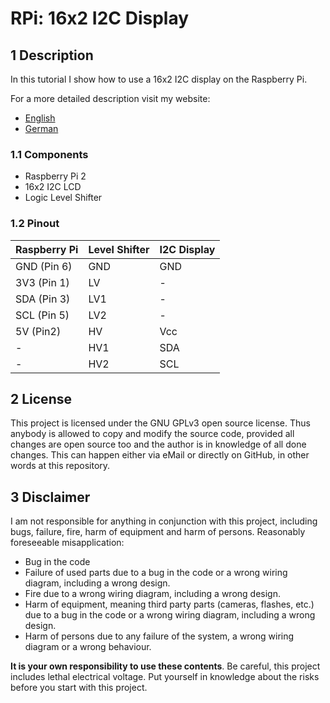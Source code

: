 # RPi: 16x2 I2C Display

## 1 Description

In this tutorial I show how to use a 16x2 I2C display on the Raspberry Pi.

For a more detailed description visit my website:

- [English](http://deloarts.com/en/scripts/raspberry/16x2-display)
- [German](http://deloarts.com/de/scripts/raspberry/16x2-display)

### 1.1 Components

- Raspberry Pi 2
- 16x2 I2C LCD
- Logic Level Shifter

### 1.2 Pinout
 Raspberry Pi | Level Shifter | I2C Display
--------------|---------------|-------------
 GND (Pin 6)  | GND           | GND
 3V3 (Pin 1)  | LV            | -
 SDA (Pin 3)  | LV1           | -
 SCL (Pin 5)  | LV2           | -
 5V (Pin2)    | HV 			  | Vcc
 -            | HV1           | SDA
 -            | HV2           | SCL

## 2 License

This project is licensed under the GNU GPLv3 open source license. Thus anybody is allowed to copy and modify the source code, provided all changes are open source too and the author is in knowledge of all done changes. This can happen either via eMail or directly on GitHub, in other words at this repository.

## 3 Disclaimer

I am not responsible for anything in conjunction with this project, including bugs, failure, fire, harm of equipment and harm of persons. Reasonably foreseeable misapplication:

- Bug in the code
- Failure of used parts due to a bug in the code or a wrong wiring diagram, including a wrong design.
- Fire due to a wrong wiring diagram, including a wrong design.
- Harm of equipment, meaning third party parts (cameras, flashes, etc.) due to a bug in the code or a wrong wiring diagram, including a wrong design.
- Harm of persons due to any failure of the system, a wrong wiring diagram or a wrong behaviour.

**It is your own responsibility to use these contents**. Be careful, this project includes lethal electrical voltage. Put yourself in knowledge about the risks before you start with this project.